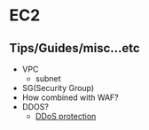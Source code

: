 # EC2

## Tips/Guides/misc...etc

* VPC
    * subnet
* SG(Security Group)
* How combined with WAF?
* DDOS?
    * [DDoS protection](https://aws.amazon.com/developer/application-security-performance/articles/ddos-protection/)